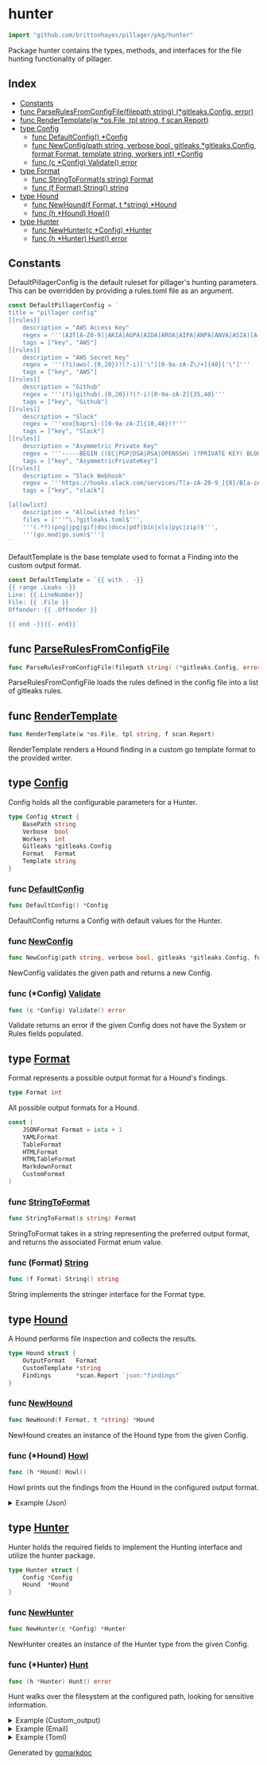 <!-- Code generated by gomarkdoc. DO NOT EDIT -->

# hunter

```go
import "github.com/brittonhayes/pillager/pkg/hunter"
```

Package hunter contains the types\, methods\, and interfaces for the file hunting functionality of pillager\.

## Index

- [Constants](<#constants>)
- [func ParseRulesFromConfigFile(filepath string) (*gitleaks.Config, error)](<#func-parserulesfromconfigfile>)
- [func RenderTemplate(w *os.File, tpl string, f scan.Report)](<#func-rendertemplate>)
- [type Config](<#type-config>)
  - [func DefaultConfig() *Config](<#func-defaultconfig>)
  - [func NewConfig(path string, verbose bool, gitleaks *gitleaks.Config, format Format, template string, workers int) *Config](<#func-newconfig>)
  - [func (c *Config) Validate() error](<#func-config-validate>)
- [type Format](<#type-format>)
  - [func StringToFormat(s string) Format](<#func-stringtoformat>)
  - [func (f Format) String() string](<#func-format-string>)
- [type Hound](<#type-hound>)
  - [func NewHound(f Format, t *string) *Hound](<#func-newhound>)
  - [func (h *Hound) Howl()](<#func-hound-howl>)
- [type Hunter](<#type-hunter>)
  - [func NewHunter(c *Config) *Hunter](<#func-newhunter>)
  - [func (h *Hunter) Hunt() error](<#func-hunter-hunt>)


## Constants

DefaultPillagerConfig is the default ruleset for pillager's hunting parameters\. This can be overridden by providing a rules\.toml file as an argument\.

```go
const DefaultPillagerConfig = `
title = "pillager config"
[[rules]]
	description = "AWS Access Key"
	regex = '''(A3T[A-Z0-9]|AKIA|AGPA|AIDA|AROA|AIPA|ANPA|ANVA|ASIA)[A-Z0-9]{16}'''
	tags = ["key", "AWS"]
[[rules]]
	description = "AWS Secret Key"
	regex = '''(?i)aws(.{0,20})?(?-i)['\"][0-9a-zA-Z\/+]{40}['\"]'''
	tags = ["key", "AWS"]
[[rules]]
	description = "Github"
	regex = '''(?i)github(.{0,20})?(?-i)[0-9a-zA-Z]{35,40}'''
	tags = ["key", "Github"]
[[rules]]
	description = "Slack"
	regex = '''xox[baprs]-([0-9a-zA-Z]{10,48})?'''
	tags = ["key", "Slack"]
[[rules]]
	description = "Asymmetric Private Key"
	regex = '''-----BEGIN ((EC|PGP|DSA|RSA|OPENSSH) )?PRIVATE KEY( BLOCK)?-----'''
	tags = ["key", "AsymmetricPrivateKey"]
[[rules]]
	description = "Slack Webhook"
	regex = '''https://hooks.slack.com/services/T[a-zA-Z0-9_]{8}/B[a-zA-Z0-9_]{8}/[a-zA-Z0-9_]{24}'''
	tags = ["key", "slack"]

[allowlist]
	description = "Allowlisted files"
	files = ['''^\.?gitleaks.toml$''',
	'''(.*?)(png|jpg|gif|doc|docx|pdf|bin|xls|pyc|zip)$''',
	'''(go.mod|go.sum)$''']
`
```

DefaultTemplate is the base template used to format a Finding into the custom output format\.

```go
const DefaultTemplate = `{{ with . -}}
{{ range .Leaks -}}
Line: {{.LineNumber}}
File: {{ .File }}
Offender: {{ .Offender }}

{{ end -}}{{- end}}`
```

## func [ParseRulesFromConfigFile](<https://github.com/brittonhayes/pillager/blob/main/pkg/hunter/config.go#L66>)

```go
func ParseRulesFromConfigFile(filepath string) (*gitleaks.Config, error)
```

ParseRulesFromConfigFile loads the rules defined in the config file into a list of gitleaks rules\.

## func [RenderTemplate](<https://github.com/brittonhayes/pillager/blob/main/pkg/hunter/template.go#L24>)

```go
func RenderTemplate(w *os.File, tpl string, f scan.Report)
```

RenderTemplate renders a Hound finding in a custom go template format to the provided writer\.

## type [Config](<https://github.com/brittonhayes/pillager/blob/main/pkg/hunter/config.go#L12-L19>)

Config holds all the configurable parameters for a Hunter\.

```go
type Config struct {
    BasePath string
    Verbose  bool
    Workers  int
    Gitleaks *gitleaks.Config
    Format   Format
    Template string
}
```

### func [DefaultConfig](<https://github.com/brittonhayes/pillager/blob/main/pkg/hunter/config.go#L34>)

```go
func DefaultConfig() *Config
```

DefaultConfig returns a Config with default values for the Hunter\.

### func [NewConfig](<https://github.com/brittonhayes/pillager/blob/main/pkg/hunter/config.go#L22>)

```go
func NewConfig(path string, verbose bool, gitleaks *gitleaks.Config, format Format, template string, workers int) *Config
```

NewConfig validates the given path and returns a new Config\.

### func \(\*Config\) [Validate](<https://github.com/brittonhayes/pillager/blob/main/pkg/hunter/config.go#L50>)

```go
func (c *Config) Validate() error
```

Validate returns an error if the given Config does not have the System or Rules fields populated\.

## type [Format](<https://github.com/brittonhayes/pillager/blob/main/pkg/hunter/format.go#L6>)

Format represents a possible output format for a Hound's findings\.

```go
type Format int
```

All possible output formats for a Hound\.

```go
const (
    JSONFormat Format = iota + 1
    YAMLFormat
    TableFormat
    HTMLFormat
    HTMLTableFormat
    MarkdownFormat
    CustomFormat
)
```

### func [StringToFormat](<https://github.com/brittonhayes/pillager/blob/main/pkg/hunter/format.go#L26>)

```go
func StringToFormat(s string) Format
```

StringToFormat takes in a string representing the preferred output format\, and returns the associated Format enum value\.

### func \(Format\) [String](<https://github.com/brittonhayes/pillager/blob/main/pkg/hunter/format.go#L20>)

```go
func (f Format) String() string
```

String implements the stringer interface for the Format type\.

## type [Hound](<https://github.com/brittonhayes/pillager/blob/main/pkg/hunter/hound.go#L16-L20>)

A Hound performs file inspection and collects the results\.

```go
type Hound struct {
    OutputFormat   Format
    CustomTemplate *string
    Findings       *scan.Report `json:"findings"`
}
```

### func [NewHound](<https://github.com/brittonhayes/pillager/blob/main/pkg/hunter/hound.go#L23>)

```go
func NewHound(f Format, t *string) *Hound
```

NewHound creates an instance of the Hound type from the given Config\.

### func \(\*Hound\) [Howl](<https://github.com/brittonhayes/pillager/blob/main/pkg/hunter/hound.go#L32>)

```go
func (h *Hound) Howl()
```

Howl prints out the findings from the Hound in the configured output format\.

<details><summary>Example (Json)</summary>
<p>

Here is an example of utilizing the Howl function on a slice of findings\. The Howl method is the final method in the hunting process\. It takes whatever has been found and outputs it for the user\.

```go
{
	h := NewHound(CustomFormat, &templates.Table)

	h.Findings = &scan.Report{
		Leaks: []scan.Leak{
			{
				Line:       "person@email.com",
				LineNumber: 16,
				Offender:   "person@email.com",
				Rule:       "Email Addresses",
				File:       "example.txt",
			},
			{
				Line:       "fred@email.com",
				LineNumber: 29,
				Offender:   "fred@email.com",
				Rule:       "Email Addresses",
				File:       "example2.txt",
			},
		},
	}

	h.Howl()

}
```

#### Output

```
---
Hooooowl -- 🐕
---
| File    |  Line    | Offender |
| --------| ---------| -------- |
| example.txt | 16 | person@email.com |
| example2.txt | 29 | fred@email.com |
```

</p>
</details>

## type [Hunter](<https://github.com/brittonhayes/pillager/blob/main/pkg/hunter/hunter.go#L14-L17>)

Hunter holds the required fields to implement the Hunting interface and utilize the hunter package\.

```go
type Hunter struct {
    Config *Config
    Hound  *Hound
}
```

### func [NewHunter](<https://github.com/brittonhayes/pillager/blob/main/pkg/hunter/hunter.go#L20>)

```go
func NewHunter(c *Config) *Hunter
```

NewHunter creates an instance of the Hunter type from the given Config\.

### func \(\*Hunter\) [Hunt](<https://github.com/brittonhayes/pillager/blob/main/pkg/hunter/hunter.go#L35>)

```go
func (h *Hunter) Hunt() error
```

Hunt walks over the filesystem at the configured path\, looking for sensitive information\.

<details><summary>Example (Custom_output)</summary>
<p>

This method also accepts custom output format configuration using go template/html\. So if you don't like yaml or json\, you can format to your heart's content\.

```go
package main

import (
	"github.com/brittonhayes/pillager/pkg/hunter"
	"github.com/samsarahq/go/oops"
	gitleaks "github.com/zricethezav/gitleaks/v7/config"
	"log"
	"os"
)

type hunterTestEnv struct {
	gitleaks        *gitleaks.Config
	testFileName    string
	testFileContent string
}

func (e *hunterTestEnv) cleanup() {
	if err := os.Remove(e.testFileName); err != nil {
		log.Println(oops.Wrapf(err, "removing temporary test files"))
	}
}

// huntTestEnvHelper is a convenient helper to create temporary files
// with for the tests and examples in this package.
func huntTestEnvHelper(testFilePattern string, testFileContent string) (*hunterTestEnv, error) {
	gl, err := hunter.ParseRulesFromConfigFile("./testdata/pillager_test_config.toml")
	if err != nil {
		return nil, oops.Wrapf(err, "parsing config data for test env")
	}

	f, err := os.CreateTemp("./testdata", testFilePattern)
	if err != nil {
		return nil, oops.Wrapf(err, "creating test file for test env")
	}
	defer f.Close()

	_, err = f.WriteString(testFileContent)
	if err != nil {
		return nil, oops.Wrapf(err, "writing test file content for test env")
	}

	return &hunterTestEnv{
		gitleaks:        gl,
		testFileName:    f.Name(),
		testFileContent: testFileContent,
	}, nil
}

func main() {
	env, err := huntTestEnvHelper("~.yaml", "https://github.com/brittonhayes/pillager")
	if err != nil {
		log.Fatalln(oops.Wrapf(err, "creating test env"))
	}
	defer env.cleanup()

	config := hunter.NewConfig(env.testFileName, true, env.gitleaks, hunter.CustomFormat, hunter.DefaultTemplate, 1)
	h := hunter.NewHunter(config)

	if err = h.Hunt(); err != nil {
		log.Fatalln(oops.Wrapf(err, "failure to Hunt"))
	}

}
```

#### Output

```
{
	"line": "https://github.com/brittonhayes/pillager",
	"lineNumber": 1,
	"offender": "https://github.com/brittonhayes/pillager",
	"offenderEntropy": -1,
	"commit": "",
	"repo": "",
	"repoURL": "",
	"leakURL": "",
	"rule": "Github",
	"commitMessage": "",
	"author": "",
	"email": "",
	"file": ".",
	"date": "0001-01-01T00:00:00Z",
	"tags": "github"
}

---
Hooooowl -- 🐕
---
Line: 1
File: .
Offender: https://github.com/brittonhayes/pillager
```

</p>
</details>

<details><summary>Example (Email)</summary>
<p>

This is an example of how to run a scan on a single file to look for email addresses\.

```go
package main

import (
	"github.com/brittonhayes/pillager/pkg/hunter"
	"github.com/samsarahq/go/oops"
	gitleaks "github.com/zricethezav/gitleaks/v7/config"
	"log"
	"os"
)

type hunterTestEnv struct {
	gitleaks        *gitleaks.Config
	testFileName    string
	testFileContent string
}

func (e *hunterTestEnv) cleanup() {
	if err := os.Remove(e.testFileName); err != nil {
		log.Println(oops.Wrapf(err, "removing temporary test files"))
	}
}

// huntTestEnvHelper is a convenient helper to create temporary files
// with for the tests and examples in this package.
func huntTestEnvHelper(testFilePattern string, testFileContent string) (*hunterTestEnv, error) {
	gl, err := hunter.ParseRulesFromConfigFile("./testdata/pillager_test_config.toml")
	if err != nil {
		return nil, oops.Wrapf(err, "parsing config data for test env")
	}

	f, err := os.CreateTemp("./testdata", testFilePattern)
	if err != nil {
		return nil, oops.Wrapf(err, "creating test file for test env")
	}
	defer f.Close()

	_, err = f.WriteString(testFileContent)
	if err != nil {
		return nil, oops.Wrapf(err, "writing test file content for test env")
	}

	return &hunterTestEnv{
		gitleaks:        gl,
		testFileName:    f.Name(),
		testFileContent: testFileContent,
	}, nil
}

func main() {
	env, err := huntTestEnvHelper("~.toml", "example@email.com")
	if err != nil {
		log.Fatalln(oops.Wrapf(err, "creating test env"))
	}
	defer env.cleanup()

	config := hunter.NewConfig(env.testFileName, true, env.gitleaks, hunter.JSONFormat, hunter.DefaultTemplate, 1)
	h := hunter.NewHunter(config)

	if err = h.Hunt(); err != nil {
		log.Fatalln(oops.Wrapf(err, "failure to Hunt"))
	}

}
```

#### Output

```
{
	"line": "example@email.com",
	"lineNumber": 1,
	"offender": "example@email.com",
	"offenderEntropy": -1,
	"commit": "",
	"repo": "",
	"repoURL": "",
	"leakURL": "",
	"rule": "Email",
	"commitMessage": "",
	"author": "",
	"email": "",
	"file": ".",
	"date": "0001-01-01T00:00:00Z",
	"tags": "email"
}

---
Hooooowl -- 🐕
---
[{"line":"example@email.com","lineNumber":1,"offender":"example@email.com","offenderEntropy":-1,"commit":"","repo":"","repoURL":"","leakURL":"","rule":"Email","commitMessage":"","author":"","email":"","file":".","date":"0001-01-01T00:00:00Z","tags":"email"}]
```

</p>
</details>

<details><summary>Example (Toml)</summary>
<p>

Hunter will also look personally identifiable info in TOML files and format the output as HTML\.

```go
package main

import (
	"github.com/brittonhayes/pillager/pkg/hunter"
	"github.com/brittonhayes/pillager/templates"
	"github.com/samsarahq/go/oops"
	gitleaks "github.com/zricethezav/gitleaks/v7/config"
	"log"
	"os"
)

type hunterTestEnv struct {
	gitleaks        *gitleaks.Config
	testFileName    string
	testFileContent string
}

func (e *hunterTestEnv) cleanup() {
	if err := os.Remove(e.testFileName); err != nil {
		log.Println(oops.Wrapf(err, "removing temporary test files"))
	}
}

// huntTestEnvHelper is a convenient helper to create temporary files
// with for the tests and examples in this package.
func huntTestEnvHelper(testFilePattern string, testFileContent string) (*hunterTestEnv, error) {
	gl, err := hunter.ParseRulesFromConfigFile("./testdata/pillager_test_config.toml")
	if err != nil {
		return nil, oops.Wrapf(err, "parsing config data for test env")
	}

	f, err := os.CreateTemp("./testdata", testFilePattern)
	if err != nil {
		return nil, oops.Wrapf(err, "creating test file for test env")
	}
	defer f.Close()

	_, err = f.WriteString(testFileContent)
	if err != nil {
		return nil, oops.Wrapf(err, "writing test file content for test env")
	}

	return &hunterTestEnv{
		gitleaks:        gl,
		testFileName:    f.Name(),
		testFileContent: testFileContent,
	}, nil
}

func main() {
	env, err := huntTestEnvHelper("~.toml", "fakeperson@example.com")
	if err != nil {
		log.Fatalln(oops.Wrapf(err, "creating test env"))
	}
	defer env.cleanup()

	config := hunter.NewConfig(env.testFileName, true, env.gitleaks, hunter.HTMLFormat, templates.HTML, 1)
	h := hunter.NewHunter(config)

	if err = h.Hunt(); err != nil {
		log.Fatalln(oops.Wrapf(err, "failure to Hunt"))
	}
}
```

</p>
</details>



Generated by [gomarkdoc](<https://github.com/princjef/gomarkdoc>)
